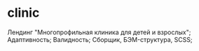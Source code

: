 # clinic
Лендинг "Многопрофильная клиника для детей и взрослых";
Адаптивность;
Валидность;
Сборщик, БЭМ-cтруктура, SCSS;

